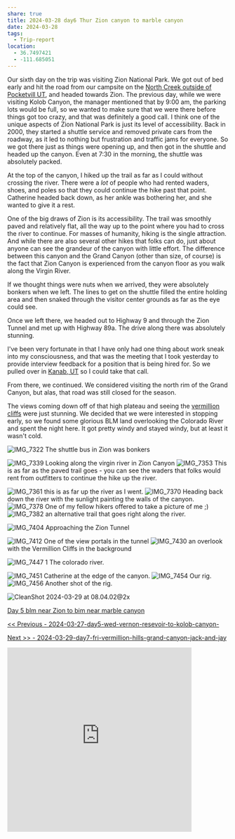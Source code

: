 ```yaml
---
share: true
title: 2024-03-28 day6 Thur Zion canyon to marble canyon
date: 2024-03-28
tags:
  - Trip-report
location:
  - 36.7497421
  - -111.685051
---
```


Our sixth day on the trip was visiting Zion National Park.   We got out of bed early and hit the road from our campsite on the [North Creek outside of Pocketvill UT](https://www.campendium.com/north-creek),  and headed towards Zion.  The previous day, while we were visiting Kolob Canyon, the manager mentioned that by 9:00 am, the parking lots would be full, so we wanted to make sure that we were there before things got too crazy, and that was definitely a good call.   I think one of the unique aspects of Zion National Park is just its level of accessibility.   Back in 2000, they started a shuttle service and removed private cars from the roadway, as it led to nothing but frustration and traffic jams for everyone.   So we got there just as things were opening up, and then got in the shuttle and headed up the canyon.  Even at 7:30 in the morning, the shuttle was absolutely packed.   

At the top of the canyon, I hiked up the trail as far as I could without crossing the river.  There were a _lot_ of people who had rented waders, shoes, and poles so that they could continue the hike past that point.   Catherine headed back down, as her ankle was bothering her, and she wanted to give it a rest.   

One of the big draws of Zion is its accessibility. The trail was smoothly paved and relatively flat, all the way up to the point where you had to cross the river to continue.   For masses of humanity, hiking is the single attraction.  And while there are also several other hikes that folks can do, just about anyone can see the grandeur of the canyon with little effort.  The difference between this canyon and the Grand Canyon (other than size, of course) is the fact that Zion Canyon is experienced from the canyon floor as you walk along the Virgin River.

If we thought things were nuts when we arrived, they were absolutely bonkers when we left.   The lines to get on the shuttle filled the entire holding area and then snaked through the visitor center grounds as far as the eye could see.

Once we left there, we headed out to Highway 9 and through the Zion Tunnel and met up with Highway 89a.   The drive along there was absolutely stunning.     

I've been very fortunate in that I have only had one thing about work sneak into my consciousness, and that was the meeting that I took yesterday to provide interview feedback for a position that is being hired for.  So we pulled over in [Kanab, UT](https://kanab.utah.gov)  so I could take that call.

From there, we continued.  We considered visiting the north rim of the Grand Canyon, but alas, that road was still closed for the season.   

The views coming down off of that high plateau and seeing the [vermillion cliffs](https://www.blm.gov/national-conservation-lands/arizona/vermilion-cliffs) were just stunning.   We decided that we were interested in stopping early, so we found some glorious BLM land overlooking the Colorado River and spent the night here.    It got pretty windy and stayed windy, but at least it wasn't cold. 



![IMG_7322](../../attachments/IMG_7322.jpeg)
The shuttle bus in Zion was bonkers

![IMG_7339](../../attachments/IMG_7339.jpeg)
Looking along the virgin river in Zion Canyon
![IMG_7353](../../attachments/IMG_7353.jpeg)
This is as far as the paved trail goes - you can see the waders that folks would rent from outfitters to continue the hike up the river.

![IMG_7361](../../attachments/IMG_7361.jpeg)
this is as far up the river as I went.
![IMG_7370](../../attachments/IMG_7370.jpeg)
Heading back down the river with the sunlight painting the walls of the canyon.
![IMG_7378](../../attachments/IMG_7378.jpeg)
One of my fellow hikers offered to take a picture of me ;) 
![IMG_7382](../../attachments/IMG_7382.jpeg)
an alternative trail that goes right along the river.

![IMG_7404](../../attachments/IMG_7404.jpeg)
Approaching the Zion Tunnel

![IMG_7412](../../attachments/IMG_7412.jpeg)
One of the view portals in the tunnel
![IMG_7430](../../attachments/IMG_7430.jpeg)
an overlook with the Vermillion Cliffs in the background


![IMG_7447 1](../../attachments/IMG_7447%201.jpeg)
The colorado river.

![IMG_7451](../../attachments/IMG_7451.jpeg)
Catherine at the edge of the canyon.
![IMG_7454](../../attachments/IMG_7454.jpeg)
Our rig.
![IMG_7456](../../attachments/IMG_7456.jpeg)
Another shot of the rig.

![CleanShot 2024-03-29 at 08.04.02@2x](../../attachments/CleanShot%202024-03-29%20at%2008.04.02@2x.png)

[Day 5 blm near Zion to bim near marble canyon](https://www.gaiagps.com/public/pv2tG5gQ7rudZFHx55VWSQwG/)

[<< Previous - 2024-03-27-day5-wed-vernon-resevoir-to-kolob-canyon-](./2024-03-27-day5-wed-vernon-resevoir-to-kolob-canyon-.md)

[Next >> - 2024-03-29-day7-fri-vermillion-hills-grand-canyon-jack-and-jay](./2024-03-29-day7-fri-vermillion-hills-grand-canyon-jack-and-jay.md)

<iframe src="https://www.gaiagps.com/public/pv2tG5gQ7rudZFHx55VWSQwG/?embed=True" style="border:none; overflow-y: hidden; background-color:white; min-width: 320px; max-width:420px; width:100%; height: 420px;" seamless />

